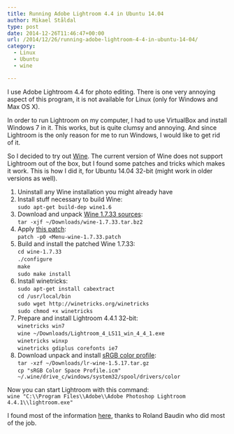 ```yaml
---
title: Running Adobe Lightroom 4.4 in Ubuntu 14.04
author: Mikael Ståldal
type: post
date: 2014-12-26T11:46:47+00:00
url: /2014/12/26/running-adobe-lightroom-4-4-in-ubuntu-14-04/
category:
  - Linux
  - Ubuntu
  - wine

---
```

I use Adobe Lightroom 4.4 for photo editing. There is one very annoying aspect of this program, it is not available for Linux (only for Windows and Max OS X).

In order to run Lightroom on my computer, I had to use VirtualBox and install Windows 7 in it. This works, but is quite clumsy and annoying. And since Lightroom is the only reason for me to run Windows, I would like to get rid of it.

So I decided to try out [Wine][1]. The current version of Wine does not support Lightroom out of the box, but I found some patches and tricks which makes it work. This is how I did it, for Ubuntu 14.04 32-bit (might work in older versions as well).

  1. Uninstall any Wine installation you might already have
  2. Install stuff necessary to build Wine:  
    `sudo apt-get build-dep wine1.6`
  3. Download and unpack [Wine 1.7.33 sources][2]:  
    `tar -xjf ~/Downloads/wine-1.7.33.tar.bz2`
  4. Apply [this patch][3]:  
    `patch -p0 <Menu-wine-1.7.33.patch`
  5. Build and install the patched Wine 1.7.33:  
    `cd wine-1.7.33`  
    `./configure`  
    `make`  
    `sudo make install`
  6. Install winetricks:  
    `sudo apt-get install cabextract`  
    `cd /usr/local/bin`  
    `sudo wget http://winetricks.org/winetricks`  
    `sudo chmod +x winetricks`
  7. Prepare and install Lightroom 4.4.1 32-bit:  
    `winetricks win7`  
    `wine ~/Downloads/Lightroom_4_LS11_win_4_4_1.exe`  
    `winetricks winxp`  
    `winetricks gdiplus corefonts ie7`
  8. Download unpack and install [sRGB color profile][4]:  
    `tar -xzf ~/Downloads/lr-wine-1.5.17.tar.gz`  
    `cp "sRGB Color Space Profile.icm" ~/.wine/drive_c/windows/system32/spool/drivers/color`

Now you can start Lightroom with this command:  
`wine "C:\\Program Files\\Adobe\\Adobe Photoshop Lightroom 4.4.1\\lightroom.exe"`

I found most of the information [here][5], thanks to Roland Baudin who did most of the job.

 [1]: http://www.winehq.org/
 [2]: http://sourceforge.net/projects/wine/files/Source/wine-1.7.33.tar.bz2/download
 [3]: /tech/Menu-wine-1.7.33.patch
 [4]: http://roland65.free.fr/lr-wine-1.5.17.tar.gz
 [5]: http://bugs.winehq.org/show_bug.cgi?id=30164#c37